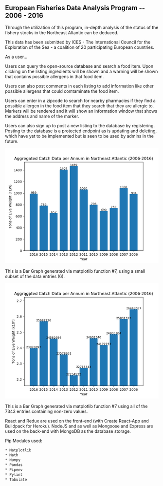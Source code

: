   ## European Fisheries Data Analysis Program -- 2006 - 2016

  Through the utilization of this program, in-depth analysis of the status of the fishery stocks in the Northeast Altantic can be deduced.
  
  This data has been submitted by ICES - The International Council for the Exploration of the Sea - a coalition of 20 participating European countries. 
  
  As a user...

  Users can query the open-source database and search a food item. Upon clicking on the listing,ingredients will be shown and a warning will be shown that contains possible allergens in that food item.

  Users can also post comments in each listing to add information like other possible allergens that could comtaminate the food item.

  Users can enter in a zipcode to search for nearby pharmacies if they find a possible allergen in the food item that they search that they are allergic to. Markers will be rendered and it will show an information window that shows the address and name of the marker.

  Users can also sign up to post a new listing to the database by registering. Posting to the database is a protected endpoint as is updating and deleting, which have yet to be implemented but is seen to be used by admins in the future. 

  ![Bar Graph](./BarGraphSubset.png)

  This is a Bar Graph generated via matplotlib function #7, using a small subset of the data entries (6).

  ![Bar Graph](./BarGraphAllEntries.png)

  This is a Bar Graph generated via matplotlib function #7 using all of the 7343 entries containing non-zero values.

  React and Redux are used on the front-end (with Create React-App and Buildpack for Heroku).
  NodeJS and as well as Mongoose and Express are used on the back-end with MongoDB as the database storage. 

  Pip Modules used:

    * Matplotlib
    * Math
    * Numpy
    * Pandas
    * Pipenv
    * Pylint
    * Tabulate

